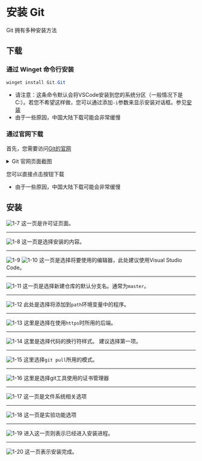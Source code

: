 # 安装 Git

Git 拥有多种安装方法

## 下载

### 通过 Winget 命令行安装

```powershell
winget install Git.Git
```

- 请注意：这条命令默认会将VSCode安装到您的系统分区（一般情况下是C:）。若您不希望这样做，您可以通过添加`-i`参数来显示安装对话框。参见[安装](#安装)
- 由于一些原因，中国大陆下载可能会非常缓慢

### 通过官网下载

首先，您需要访问[Git的官网](https://git-scm.com/)

<details>

<summary>Git 官网页面截图</summary>

![Git 官网页面](./images/14-8-2022_215636_git-scm.com.jpeg)

</details>

您可以直接点击按钮下载

- 由于一些原因，中国大陆下载可能会非常缓慢

## 安装

![1-7](./images/2022-08-18_073024.png)
这一页是许可证页面。

---

![1-8](./images/2022-08-18_073053.png)
这一页是选择安装的内容。

---

![1-9](./images/2022-08-18_073117.png)
![1-10](./images/2022-08-18_073139.png)
这一页是选择将要使用的编辑器，此处建议使用Visual Studio Code。

---

![1-11](./images/2022-08-18_073157.png)
这一页是选择新建仓库的默认分支名。通常为`master`。

---

![1-12](./images/2022-08-18_073216.png)
此处是选择将添加到`path`环境变量中的程序。

---

![1-13](./images/2022-08-18_073237.png)
这里是选择在使用`https`时所用的后端。

---

![1-14](./images/2022-08-18_073259.png)
这里是选择代码的换行符样式。
建议选择第一项。

---

![1-15](./images/2022-08-18_073322.png)
这里选择`git pull`所用的模式。

---

![1-16](./images/2022-08-18_073340.png)
这里是选择git工具使用的证书管理器

---

![1-17](./images/2022-08-18_073400.png)
这一页是文件系统相关选项

---

![1-18](./images/2022-08-18_073426.png)
这一页是实验功能选项

---

![1-19](./images/2022-08-18_073448.png)
进入这一页则表示已经进入安装进程。

---

![1-20](./images/2022-08-18_073625.png)
这一页表示安装完成。
